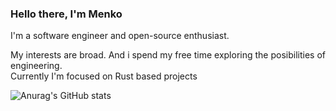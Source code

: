 ### Hello there, I'm Menko
I'm a software engineer and open-source enthusiast.

My interests are broad. And i spend my free time exploring the posibilities of engineering.  
Currently I'm focused on Rust  based projects

![Anurag's GitHub stats](https://github-readme-stats.vercel.app/api?username=TheMenko&count_private=true&show_icons=true&theme=tokyonight)


